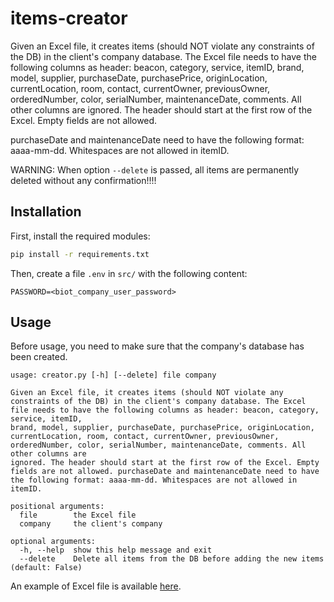 # items-creator

Given an Excel file, it creates items (should NOT violate any constraints of the DB) in the client's company database. The Excel file needs to have the following columns as header: beacon, category, service, itemID,
brand, model, supplier, purchaseDate, purchasePrice, originLocation, currentLocation, room, contact, currentOwner, previousOwner, orderedNumber, color, serialNumber, maintenanceDate, comments. All other columns are
ignored. 
The header should start at the first row of the Excel. 
Empty fields are not allowed. 

purchaseDate and maintenanceDate need to have the following format: aaaa-mm-dd. 
Whitespaces are not allowed in itemID.

WARNING: When option `--delete` is passed, all items are permanently deleted without any confirmation!!!!

## Installation

First, install the required modules:

```bash
pip install -r requirements.txt
```

Then, create a file `.env` in `src/` with the following content:

```
PASSWORD=<biot_company_user_password>
```

## Usage

Before usage, you need to make sure that the company's database has been created.

```
usage: creator.py [-h] [--delete] file company

Given an Excel file, it creates items (should NOT violate any constraints of the DB) in the client's company database. The Excel file needs to have the following columns as header: beacon, category, service, itemID,
brand, model, supplier, purchaseDate, purchasePrice, originLocation, currentLocation, room, contact, currentOwner, previousOwner, orderedNumber, color, serialNumber, maintenanceDate, comments. All other columns are
ignored. The header should start at the first row of the Excel. Empty fields are not allowed. purchaseDate and maintenanceDate need to have the following format: aaaa-mm-dd. Whitespaces are not allowed in itemID.

positional arguments:
  file        the Excel file
  company     the client's company

optional arguments:
  -h, --help  show this help message and exit
  --delete    Delete all items from the DB before adding the new items (default: False)
```

An example of Excel file is available [here](examples/excel.xlsx).
